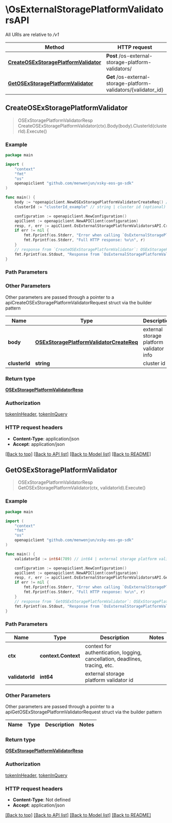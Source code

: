 # \OsExternalStoragePlatformValidatorsAPI

All URIs are relative to */v1*

Method | HTTP request | Description
------------- | ------------- | -------------
[**CreateOSExStoragePlatformValidator**](OsExternalStoragePlatformValidatorsAPI.md#CreateOSExStoragePlatformValidator) | **Post** /os-external-storage-platform-validators/ | 
[**GetOSExStoragePlatformValidator**](OsExternalStoragePlatformValidatorsAPI.md#GetOSExStoragePlatformValidator) | **Get** /os-external-storage-platform-validators/{validator_id} | 



## CreateOSExStoragePlatformValidator

> OSExStoragePlatformValidatorResp CreateOSExStoragePlatformValidator(ctx).Body(body).ClusterId(clusterId).Execute()





### Example

```go
package main

import (
	"context"
	"fmt"
	"os"
	openapiclient "github.com/menwenjun/xsky-eos-go-sdk"
)

func main() {
	body := *openapiclient.NewOSExStoragePlatformValidatorCreateReq() // OSExStoragePlatformValidatorCreateReq | external storage platform validator info
	clusterId := "clusterId_example" // string | cluster id (optional)

	configuration := openapiclient.NewConfiguration()
	apiClient := openapiclient.NewAPIClient(configuration)
	resp, r, err := apiClient.OsExternalStoragePlatformValidatorsAPI.CreateOSExStoragePlatformValidator(context.Background()).Body(body).ClusterId(clusterId).Execute()
	if err != nil {
		fmt.Fprintf(os.Stderr, "Error when calling `OsExternalStoragePlatformValidatorsAPI.CreateOSExStoragePlatformValidator``: %v\n", err)
		fmt.Fprintf(os.Stderr, "Full HTTP response: %v\n", r)
	}
	// response from `CreateOSExStoragePlatformValidator`: OSExStoragePlatformValidatorResp
	fmt.Fprintf(os.Stdout, "Response from `OsExternalStoragePlatformValidatorsAPI.CreateOSExStoragePlatformValidator`: %v\n", resp)
}
```

### Path Parameters



### Other Parameters

Other parameters are passed through a pointer to a apiCreateOSExStoragePlatformValidatorRequest struct via the builder pattern


Name | Type | Description  | Notes
------------- | ------------- | ------------- | -------------
 **body** | [**OSExStoragePlatformValidatorCreateReq**](OSExStoragePlatformValidatorCreateReq.md) | external storage platform validator info | 
 **clusterId** | **string** | cluster id | 

### Return type

[**OSExStoragePlatformValidatorResp**](OSExStoragePlatformValidatorResp.md)

### Authorization

[tokenInHeader](../README.md#tokenInHeader), [tokenInQuery](../README.md#tokenInQuery)

### HTTP request headers

- **Content-Type**: application/json
- **Accept**: application/json

[[Back to top]](#) [[Back to API list]](../README.md#documentation-for-api-endpoints)
[[Back to Model list]](../README.md#documentation-for-models)
[[Back to README]](../README.md)


## GetOSExStoragePlatformValidator

> OSExStoragePlatformValidatorResp GetOSExStoragePlatformValidator(ctx, validatorId).Execute()





### Example

```go
package main

import (
	"context"
	"fmt"
	"os"
	openapiclient "github.com/menwenjun/xsky-eos-go-sdk"
)

func main() {
	validatorId := int64(789) // int64 | external storage platform validator id

	configuration := openapiclient.NewConfiguration()
	apiClient := openapiclient.NewAPIClient(configuration)
	resp, r, err := apiClient.OsExternalStoragePlatformValidatorsAPI.GetOSExStoragePlatformValidator(context.Background(), validatorId).Execute()
	if err != nil {
		fmt.Fprintf(os.Stderr, "Error when calling `OsExternalStoragePlatformValidatorsAPI.GetOSExStoragePlatformValidator``: %v\n", err)
		fmt.Fprintf(os.Stderr, "Full HTTP response: %v\n", r)
	}
	// response from `GetOSExStoragePlatformValidator`: OSExStoragePlatformValidatorResp
	fmt.Fprintf(os.Stdout, "Response from `OsExternalStoragePlatformValidatorsAPI.GetOSExStoragePlatformValidator`: %v\n", resp)
}
```

### Path Parameters


Name | Type | Description  | Notes
------------- | ------------- | ------------- | -------------
**ctx** | **context.Context** | context for authentication, logging, cancellation, deadlines, tracing, etc.
**validatorId** | **int64** | external storage platform validator id | 

### Other Parameters

Other parameters are passed through a pointer to a apiGetOSExStoragePlatformValidatorRequest struct via the builder pattern


Name | Type | Description  | Notes
------------- | ------------- | ------------- | -------------


### Return type

[**OSExStoragePlatformValidatorResp**](OSExStoragePlatformValidatorResp.md)

### Authorization

[tokenInHeader](../README.md#tokenInHeader), [tokenInQuery](../README.md#tokenInQuery)

### HTTP request headers

- **Content-Type**: Not defined
- **Accept**: application/json

[[Back to top]](#) [[Back to API list]](../README.md#documentation-for-api-endpoints)
[[Back to Model list]](../README.md#documentation-for-models)
[[Back to README]](../README.md)

